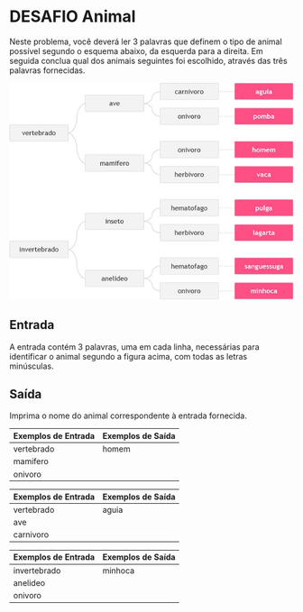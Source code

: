 # DESAFIO Animal
Neste problema, você deverá ler 3 palavras que definem o tipo de animal possível segundo o esquema abaixo, da esquerda para a direita.  Em seguida conclua qual dos animais seguintes foi escolhido, através das três palavras fornecidas.

<img src="./desafioAnimal.jpg" alt="Getting started" />

## Entrada
A entrada contém 3 palavras, uma em cada linha, necessárias para identificar o animal segundo a figura acima, com todas as letras minúsculas.

## Saída
Imprima o nome do animal correspondente à entrada fornecida.
 
Exemplos de Entrada	| Exemplos de Saída
--------------------|-------------------
vertebrado          | homem
mamifero            |
onivoro             |

Exemplos de Entrada	| Exemplos de Saída
--------------------|-------------------
vertebrado          |         aguia
ave                 |
carnivoro           |

Exemplos de Entrada	| Exemplos de Saída
--------------------|------------------
invertebrado        | minhoca
anelideo            |
onivoro             |

